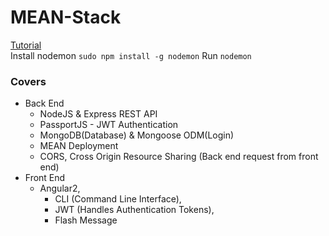 # MEAN-Stack

[Tutorial](https://www.youtube.com/watch?v=uONz0lEWft0&list=PLillGF-RfqbZMNtaOXJQiDebNXjVapWPZ)<br>
Install nodemon `sudo npm install -g nodemon`
Run `nodemon`

### Covers
* Back End
	- NodeJS & Express REST API
	- PassportJS - JWT Authentication
	- MongoDB(Database) & Mongoose ODM(Login)
	- MEAN Deployment
	- CORS, Cross Origin Resource Sharing (Back end request from front end)
* Front End
	- Angular2, 
		- CLI (Command Line Interface), 
		- JWT (Handles Authentication Tokens),
		- Flash Message